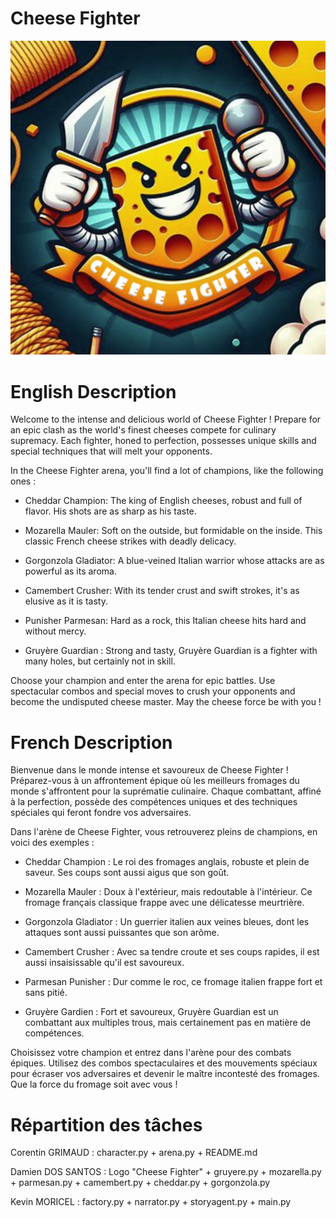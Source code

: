 # Cheese Fighter 

![Cheese Fighter](https://github.com/Dam-Git/cheese_fighter/blob/main/cheese_fighter.png)

# English Description

Welcome to the intense and delicious world of Cheese Fighter ! Prepare for an epic clash as the world's finest cheeses compete for culinary supremacy. Each fighter, honed to perfection, possesses unique skills and special techniques that will melt your opponents.

In the Cheese Fighter arena, you'll find a lot of champions, like the following ones :

- Cheddar Champion: The king of English cheeses, robust and full of flavor. His shots are as sharp as his taste.

- Mozarella Mauler: Soft on the outside, but formidable on the inside. This classic French cheese strikes with deadly delicacy.

- Gorgonzola Gladiator: A blue-veined Italian warrior whose attacks are as powerful as its aroma.

- Camembert Crusher: With its tender crust and swift strokes, it's as elusive as it is tasty.

- Punisher Parmesan: Hard as a rock, this Italian cheese hits hard and without mercy.

- Gruyère Guardian : Strong and tasty, Gruyère Guardian is a fighter with many holes, but certainly not in skill.


Choose your champion and enter the arena for epic battles. Use spectacular combos and special moves to crush your opponents and become the undisputed cheese master. May the cheese force be with you !




# French Description


Bienvenue dans le monde intense et savoureux de Cheese Fighter ! Préparez-vous à un affrontement épique où les meilleurs fromages du monde s'affrontent pour la suprématie culinaire. Chaque combattant, affiné à la perfection, possède des compétences uniques et des techniques spéciales qui feront fondre vos adversaires.

Dans l'arène de Cheese Fighter, vous retrouverez pleins de champions, en voici des exemples :

- Cheddar Champion : Le roi des fromages anglais, robuste et plein de saveur. Ses coups sont aussi aigus que son goût.

- Mozarella Mauler : Doux à l'extérieur, mais redoutable à l'intérieur. Ce fromage français classique frappe avec une délicatesse meurtrière.

- Gorgonzola Gladiator : Un guerrier italien aux veines bleues, dont les attaques sont aussi puissantes que son arôme.

- Camembert Crusher : Avec sa tendre croute et ses coups rapides, il est aussi insaisissable qu'il est savoureux.

- Parmesan Punisher : Dur comme le roc, ce fromage italien frappe fort et sans pitié.

- Gruyère Gardien : Fort et savoureux, Gruyère Guardian est un combattant aux multiples trous, mais certainement pas en matière de compétences.


Choisissez votre champion et entrez dans l'arène pour des combats épiques. Utilisez des combos spectaculaires et des mouvements spéciaux pour écraser vos adversaires et devenir le maître incontesté des fromages. Que la force du fromage soit avec vous !

# Répartition des tâches 

Corentin GRIMAUD : character.py + arena.py + README.md

Damien DOS SANTOS : Logo "Cheese Fighter" + gruyere.py + mozarella.py + parmesan.py + camembert.py + cheddar.py + gorgonzola.py

Kevin MORICEL : factory.py + narrator.py + storyagent.py + main.py
